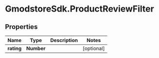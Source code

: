 # GmodstoreSdk.ProductReviewFilter

## Properties

Name | Type | Description | Notes
------------ | ------------- | ------------- | -------------
**rating** | **Number** |  | [optional] 


